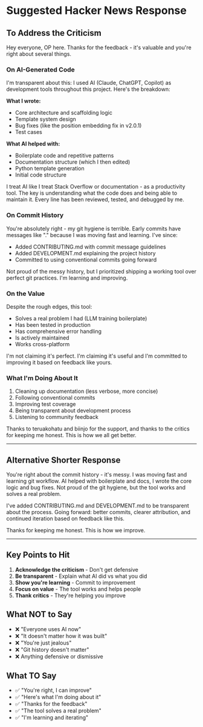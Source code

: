 # Suggested Hacker News Response

## To Address the Criticism

Hey everyone, OP here. Thanks for the feedback - it's valuable and you're right about several things.

### On AI-Generated Code

I'm transparent about this: I used AI (Claude, ChatGPT, Copilot) as development tools throughout this project. Here's the breakdown:

**What I wrote:**
- Core architecture and scaffolding logic
- Template system design
- Bug fixes (like the position embedding fix in v2.0.1)
- Test cases

**What AI helped with:**
- Boilerplate code and repetitive patterns
- Documentation structure (which I then edited)
- Python template generation
- Initial code structure

I treat AI like I treat Stack Overflow or documentation - as a productivity tool. The key is understanding what the code does and being able to maintain it. Every line has been reviewed, tested, and debugged by me.

### On Commit History

You're absolutely right - my git hygiene is terrible. Early commits have messages like "." because I was moving fast and learning. I've since:
- Added CONTRIBUTING.md with commit message guidelines
- Added DEVELOPMENT.md explaining the project history
- Committed to using conventional commits going forward

Not proud of the messy history, but I prioritized shipping a working tool over perfect git practices. I'm learning and improving.

### On the Value

Despite the rough edges, this tool:
- Solves a real problem I had (LLM training boilerplate)
- Has been tested in production
- Has comprehensive error handling
- Is actively maintained
- Works cross-platform

I'm not claiming it's perfect. I'm claiming it's useful and I'm committed to improving it based on feedback like yours.

### What I'm Doing About It

1. Cleaning up documentation (less verbose, more concise)
2. Following conventional commits
3. Improving test coverage
4. Being transparent about development process
5. Listening to community feedback

Thanks to teruakohatu and biinjo for the support, and thanks to the critics for keeping me honest. This is how we all get better.

---

## Alternative Shorter Response

You're right about the commit history - it's messy. I was moving fast and learning git workflow. AI helped with boilerplate and docs, I wrote the core logic and bug fixes. Not proud of the git hygiene, but the tool works and solves a real problem.

I've added CONTRIBUTING.md and DEVELOPMENT.md to be transparent about the process. Going forward: better commits, clearer attribution, and continued iteration based on feedback like this.

Thanks for keeping me honest. This is how we improve.

---

## Key Points to Hit

1. **Acknowledge the criticism** - Don't get defensive
2. **Be transparent** - Explain what AI did vs what you did
3. **Show you're learning** - Commit to improvement
4. **Focus on value** - The tool works and helps people
5. **Thank critics** - They're helping you improve

## What NOT to Say

- ❌ "Everyone uses AI now"
- ❌ "It doesn't matter how it was built"
- ❌ "You're just jealous"
- ❌ "Git history doesn't matter"
- ❌ Anything defensive or dismissive

## What TO Say

- ✅ "You're right, I can improve"
- ✅ "Here's what I'm doing about it"
- ✅ "Thanks for the feedback"
- ✅ "The tool solves a real problem"
- ✅ "I'm learning and iterating"
